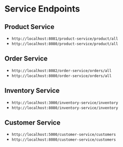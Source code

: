 # Service Endpoints

## Product Service
- `http://localhost:8081/product-service/product/all`
- `http://localhost:8080/product-service/product/all`

## Order Service
- `http://localhost:8082/order-service/orders/all`
- `http://localhost:8080/order-service/orders/all`

## Inventory Service
- `http://localhost:3000/inventory-service/inventory`
- `http://localhost:8080/inventory-service/inventory`

## Customer Service
- `http://localhost:5000/customer-service/customers`
- `http://localhost:8080/customer-service/customers`
